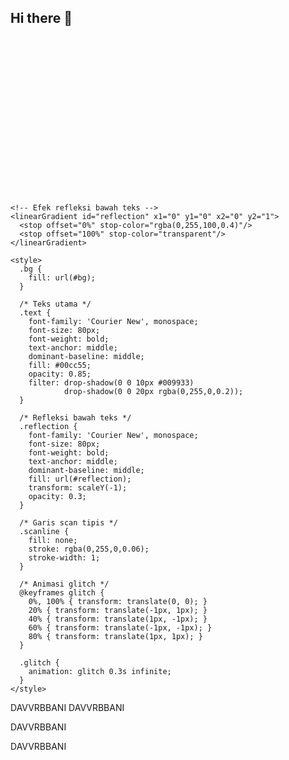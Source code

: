 ## Hi there 👋

<!--
**davvrbbani/davvrbbani** is a ✨ _special_ ✨ repository because its `README.md` (this file) appears on your GitHub profile.

Here are some ideas to get you started:

- 🔭 I’m currently working on ...
- 🌱 I’m currently learning ...
- 👯 I’m looking to collaborate on ...
- 🤔 I’m looking for help with ...
- 💬 Ask me about ...
- 📫 How to reach me: ...
- 😄 Pronouns: ...
- ⚡ Fun fact: ...
-->
<svg xmlns="http://www.w3.org/2000/svg" width="800" height="400">
  <defs>
    <!-- Gradasi background -->
    <linearGradient id="bg" x1="0" y1="0" x2="1" y2="1">
      <stop offset="0%" stop-color="#000000"/>
      <stop offset="50%" stop-color="#001a00"/>
      <stop offset="100%" stop-color="#002b00"/>
    </linearGradient>

    <!-- Efek refleksi bawah teks -->
    <linearGradient id="reflection" x1="0" y1="0" x2="0" y2="1">
      <stop offset="0%" stop-color="rgba(0,255,100,0.4)"/>
      <stop offset="100%" stop-color="transparent"/>
    </linearGradient>

    <style>
      .bg {
        fill: url(#bg);
      }

      /* Teks utama */
      .text {
        font-family: 'Courier New', monospace;
        font-size: 80px;
        font-weight: bold;
        text-anchor: middle;
        dominant-baseline: middle;
        fill: #00cc55;
        opacity: 0.85;
        filter: drop-shadow(0 0 10px #009933)
                drop-shadow(0 0 20px rgba(0,255,0,0.2));
      }

      /* Refleksi bawah teks */
      .reflection {
        font-family: 'Courier New', monospace;
        font-size: 80px;
        font-weight: bold;
        text-anchor: middle;
        dominant-baseline: middle;
        fill: url(#reflection);
        transform: scaleY(-1);
        opacity: 0.3;
      }

      /* Garis scan tipis */
      .scanline {
        fill: none;
        stroke: rgba(0,255,0,0.06);
        stroke-width: 1;
      }

      /* Animasi glitch */
      @keyframes glitch {
        0%, 100% { transform: translate(0, 0); }
        20% { transform: translate(-1px, 1px); }
        40% { transform: translate(1px, -1px); }
        60% { transform: translate(-1px, -1px); }
        80% { transform: translate(1px, 1px); }
      }

      .glitch {
        animation: glitch 0.3s infinite;
      }
    </style>
  </defs>

  <!-- Background -->
  <rect class="bg" width="800" height="400"/>

  <!-- Efek glitch (lapisan teks berwarna berbeda) -->
  <text x="400" y="220" class="text glitch" fill="#00ff66" opacity="0.2">DAVVRBBANI</text>
  <text x="403" y="223" class="text glitch" fill="#009944" opacity="0.6">DAVVRBBANI</text>

  <!-- Teks utama -->
  <text x="400" y="220" class="text glitch">DAVVRBBANI</text>

  <!-- Refleksi di bawah teks -->
  <text x="400" y="270" class="reflection">DAVVRBBANI</text>

  <!-- Garis scan CRT -->
  <g>
    <line x1="0" y1="50" x2="800" y2="50" class="scanline"/>
    <line x1="0" y1="100" x2="800" y2="100" class="scanline"/>
    <line x1="0" y1="150" x2="800" y2="150" class="scanline"/>
    <line x1="0" y1="200" x2="800" y2="200" class="scanline"/>
    <line x1="0" y1="250" x2="800" y2="250" class="scanline"/>
    <line x1="0" y1="300" x2="800" y2="300" class="scanline"/>
    <line x1="0" y1="350" x2="800" y2="350" class="scanline"/>
  </g>
</svg>


